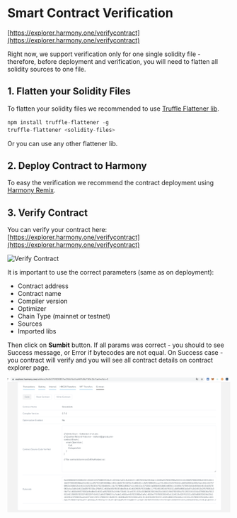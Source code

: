 # Smart Contract Verification

[https://explorer.harmony.one/verifycontract](https://explorer.harmony.one/verifycontract)

Right now, we support verification only for one single solidity file - therefore, before deployment and verification, you will need to flatten all solidity sources to one file.

## 1. Flatten your Solidity Files

To flatten your solidity files we recommended to use [Truffle Flattener lib](https://www.npmjs.com/package/truffle-flattener).

```javascript
npm install truffle-flattener -g
truffle-flattener <solidity-files>
```

Or you can use any other flattener lib.

## 2. Deploy Contract to Harmony

To easy the verification we recommend the contract deployment using [Harmony Remix](using-remix/deployment-using-remix.md).

## 3. Verify Contract

You can verify your contract here: [https://explorer.harmony.one/verifycontract](https://explorer.harmony.one/verifycontract)

![Verify Contract](<../../.gitbook/assets/verify\_contract (2) (4) (5) (2) (1) (1) (1) (2) (1) (1) (2).png>)

It is important to use the correct parameters (same as on deployment):

* Contract address
* Contract name
* Compiler version
* Optimizer
* Chain Type (mainnet or testnet)
* Sources
* Imported libs

Then click on **Sumbit** button. If all params was correct - you should to see Success message, or Error if bytecodes are not equal. On Success case - you contract will verify and you will see all contract details on contract explorer page.

![Contract Verification](<../../.gitbook/assets/untitled-1 (2) (4) (5) (5) (3) (1) (1) (1) (2) (1) (1) (1).png>)
